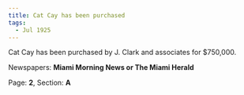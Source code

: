 ```yaml
---  
title: Cat Cay has been purchased  
tags:  
  - Jul 1925  
---  
```

  
Cat Cay has been purchased by J. Clark and associates for $750,000.  
  
Newspapers: **Miami Morning News or The Miami Herald**  
  
Page: **2**, Section: **A** 
